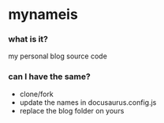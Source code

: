 # mynameis

### what is it?

my personal blog source code

### can I have the same?

- clone/fork
- update the names in docusaurus.config.js
- replace the blog folder on yours
